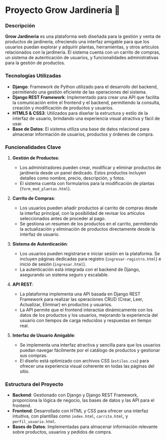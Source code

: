 # Proyecto Grow Jardinería 🌱

### Descripción
**Grow Jardinería** es una plataforma web diseñada para la gestión y venta de productos de jardinería, ofreciendo una interfaz amigable para que los usuarios puedan explorar y adquirir plantas, herramientas, y otros artículos relacionados con la jardinería. El sistema cuenta con un carrito de compras, un sistema de autenticación de usuarios, y funcionalidades administrativas para la gestión de productos.

### Tecnologías Utilizadas
- **Django**: Framework de Python utilizado para el desarrollo del backend, permitiendo una gestión eficiente de las operaciones del sistema.
- **Django REST Framework**: Implementado para crear una API que facilita la comunicación entre el frontend y el backend, permitiendo la consulta, creación y modificación de productos y usuarios.
- **HTML5 & CSS3**: Utilizados para diseñar la estructura y estilo de la interfaz de usuario, brindando una experiencia visual atractiva y fácil de usar.
- **Base de Datos**: El sistema utiliza una base de datos relacional para almacenar información de usuarios, productos y órdenes de compra.

### Funcionalidades Clave
1. **Gestión de Productos**: 
   - Los administradores pueden crear, modificar y eliminar productos de jardinería desde un panel dedicado. Estos productos incluyen detalles como nombre, precio, descripción, y fotos.
   - El sistema cuenta con formularios para la modificación de plantas (`form_mod_plantas.html`).

2. **Carrito de Compras**:
   - Los usuarios pueden añadir productos al carrito de compras desde la interfaz principal, con la posibilidad de revisar los artículos seleccionados antes de proceder al pago.
   - Se gestiona un resumen de los productos en el carrito, permitiendo la actualización y eliminación de productos directamente desde la interfaz de usuario.

3. **Sistema de Autenticación**:
   - Los usuarios pueden registrarse e iniciar sesión en la plataforma. Se incluyen páginas dedicadas para registro (`ingresar-registro.html`) e inicio de sesión (`ingresar.html`).
   - La autenticación está integrada con el backend de Django, asegurando un sistema seguro y escalable.

4. **API REST**:
   - La plataforma implementa una API basada en Django REST Framework para realizar las operaciones CRUD (Crear, Leer, Actualizar, Eliminar) en productos y usuarios.
   - La API permite que el frontend interactúe dinámicamente con los datos de los productos y los usuarios, mejorando la experiencia del usuario con tiempos de carga reducidos y respuestas en tiempo real.

5. **Interfaz de Usuario Amigable**:
   - Se implementa una interfaz atractiva y sencilla para que los usuarios puedan navegar fácilmente por el catálogo de productos y gestionar sus compras.
   - El diseño está optimizado con archivos CSS (`estilos.css`) para ofrecer una experiencia visual coherente en todas las páginas del sitio.

### Estructura del Proyecto
- **Backend**: Gestionado con Django y Django REST Framework, proporciona la lógica de negocio, las bases de datos y las API para el frontend.
- **Frontend**: Desarrollado con HTML y CSS para ofrecer una interfaz intuitiva, con plantillas como `index.html`, `carrito.html`, y `perfil_usuario.html`.
- **Bases de Datos**: Implementadas para almacenar información relevante sobre productos, usuarios y pedidos de compra.
